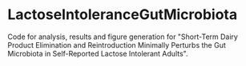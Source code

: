# LactoseIntoleranceGutMicrobiota

Code for analysis, results and figure generation for "Short-Term Dairy Product Elimination and Reintroduction Minimally Perturbs the Gut Microbiota in Self-Reported Lactose Intolerant Adults".
